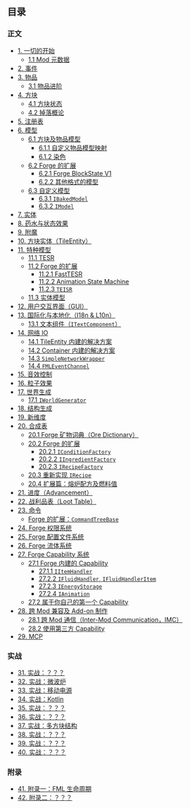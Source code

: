## 目录

### 正文

* [1. 一切的开始](chapter-1/index.md)
  * [1.1 Mod 元数据](chapter-1/metadata.md)
* [2. 事件](chapter-2/index.md)
* [3. 物品](chapter-3/index.md)
  * [3.1 物品进阶](chapter-3/advanced-item.md)
* [4. 方块](chapter-4/index.md)
  * [4.1 方块状态](chapter-4/block-state.md)
  * [4.2 掉落概论](chapter-4/block-drop.md)
* [5. 注册表](chapter-5/index.md)
* [6. 模型](chapter-6/index.md)
  * [6.1 方块及物品模型](chapter-6/vanilla/index.md)
    * [6.1.1 自定义物品模型映射](chapter-6/vanilla/custom-mesh.md)
    * [6.1.2 染色](chapter-6/vanilla/tint.md)
  * [6.2 Forge 的扩展](chapter-6/forge-extension/index.md)
    * [6.2.1 Forge BlockState V1](chapter-6/forge-extension/forge-v1.md)
    * [6.2.2 其他格式的模型](chapter-6/forge-extension/other-format.md)
  * [6.3 自定义模型](chapter-6/custom-model/index.md)
    * [6.3.1 `IBakedModel`](chapter-6/custom-model/index.md#Baked%20Model)
    * [6.3.2 `IModel`](chapter-6/custom-model/forge-extension.md)
* [7. 实体](chapter-7/index.md)
* [8. 药水与状态效果](chapter-8/index.md)
* [9. 附魔](chapter-9/index.md)
* [10. 方块实体（TileEntity）](chapter-10/index.md)
* [11. 特种模型](chapter-11/index.md)
  * [11.1 TESR](chapter-11/tesr/index.md)
  * [11.2 Forge 的扩展](chapter-11/forge-extension/index.md)
    * [11.2.1 FastTESR](chapter-11/forge-extension/fast-tesr.md)
    * [11.2.2 Animation State Machine](chapter-11/forge-extension/animation.md)
    * [11.2.3 `TEISR`](chapter-11/tesr/teisr.md)
  * [11.3 实体模型](chapter-11/entity-model/index.md)
* [12. 用户交互界面（GUI）](chapter-12/index.md)
* [13. 国际化与本地化（I18n & L10n）](chapter-13/index.md)
  * [13.1 文本组件（`ITextComponent`）](chapter-13/text-component.md)
* [14. 网络 IO](chapter-14/index.md)
  * [14.1 TileEntity 内建的解决方案](chapter-14/tile-entity-sync.md)
  * [14.2 Container 内建的解决方案](chapter-14/container-sync.md)
  * [14.3 `SimpleNetworkWrapper`](chapter-14/built-in-solution/simple-network-wrapper.md)
  * [14.4 `FMLEventChannel`](chapter-14/built-in-solution/fml-event-channel.md)
* [15. 音效控制](chapter-15/index.md)
* [16. 粒子效果](chapter-16/index.md)
* [17. 世界生成](chapter-17/index.md)
  * [17.1 `IWorldGenerator`](chapter-17/fml-world-gen-interface.md)
* [18. 结构生成](chapter-18/index.md)
* [19. 新维度](chapter-19/index.md)
* [20. 合成表](chapter-20/index.md)
  * [20.1 Forge 矿物词典（Ore Dictionary）](chapter-20/ore-dictionary.md)
  * [20.2 Forge 的扩展](chapter-20/forge-extension/index.md)
    * [20.2.1 `IConditionFactory`](chapter-20/forge-recipe-condition.md)
    * [20.2.2 `IIngredientFactory`](chapter-20/forge-ingredient-factory.md)
    * [20.2.3 `IRecipeFactory`](chapter-20/forge-recipe-factory.md)
  * [20.3 重新实现 `IRecipe`](chapter-20/custom-recipe.md)
  * [20.4 扩展篇：熔炉配方及燃料值](chapter-20/vanilla-furnace.md)
* [21. 进度（Advancement）](chapter-21/index.md)
* [22. 战利品表（Loot Table）](chapter-22/index.md)
* [23. 命令](chapter-23/index.md)
  * [Forge 的扩展：`CommandTreeBase`](chapter-23/command-tree.md)
* [24. Forge 权限系统](chapter-24/index.md)
* [25. Forge 配置文件系统](chapter-25/index.md)
* [26. Forge 流体系统](chapter-26/index.md)
* [27. Forge Capability 系统](chapter-27/index.md)
  * [27.1 Forge 内建的 Capability](chapter-27/built-in/index.md)
    * [27.1.1 `IItemHandler`](chapter-27/built-in/item.md)
    * [27.2.2 `IFluidHandler`, `IFluidHandlerItem`](chapter-27/built-in/fluid.md)
    * [27.2.3 `IEnergyStorage`](chapter-27/built-in/energy.md)
    * [27.2.4 `IAnimation`](chapter-27/built-in/animation.md)
  * [27.2 属于你自己的第一个 Capability](chapter-27/custom.md)
* [28. 跨 Mod 兼容及 Add-on 制作](chapter-28/index.md)
  * [28.1 跨 Mod 通信（Inter-Mod Communication，IMC）](chapter-28/imc.md)
  * [28.2 使用第三方 Capability](chapter-28/3rd-party-cap.md)
* [29. MCP](chapter-29/index.md)

<!--
待考虑：
1. 调试：
 - Crash report 内容追加（`ICrashCallable`）
 - F3 debug 界面内容追加
 - 原版内置的 profiler /debug 命令
 - Logger 的使用
 - Eclipse/IDEA 的调试器？

2.键盘及鼠标输入
 - 热键注册
 - 如何追踪鼠标位置？

3. 数据迁移
 - 注册表系统自带的重映射（RegistryEvent.MissingMapping<T>)
 - 原版的 DataFix 及 Forge 的扩展
 -->

### 实战

* [31. 实战：？？？](chapter-31/index.md)
* [32. 实战：微波炉](chapter-32/index.md)
* [33. 实战：移动电源](chapter-33/index.md)
* [34. 实战：Kotlin](chapter-34/index.md)
* [35. 实战：？？？](chapter-35/index.md)
* [36. 实战：？？？](chapter-36/index.md)
* [37. 实战：多方块结构](chapter-37/index.md)
* [38. 实战：？？？](chapter-38/index.md)
* [39. 实战：？？？](chapter-39/index.md)
* [40. 实战：？？？](chapter-40/index.md)

### 附录

* [41. 附录一：FML 生命周期](chapter-41/index.md)
* [42. 附录二：？？？](chapter-42/index.md)
